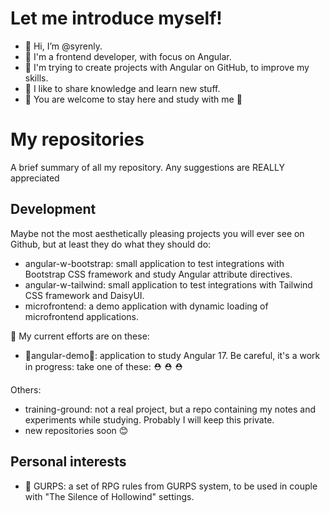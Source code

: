# Let me introduce myself!

- 👋 Hi, I’m @syrenly.
- 🌸 I'm a frontend developer, with focus on Angular.
- 🌱 I'm trying to create projects with Angular on GitHub, to improve my skills.
- 🥰 I like to share knowledge and learn new stuff.
- 🤗 You are welcome to stay here and study with me 🤗

# My repositories

A brief summary of all my repository. Any suggestions are REALLY appreciated 

## Development

 Maybe not the most aesthetically pleasing projects you will ever see on Github, but at least they do what they should do:
 
- angular-w-bootstrap: small application to test integrations with Bootstrap CSS framework and study Angular attribute directives.
- angular-w-tailwind: small application to test integrations with Tailwind CSS framework and DaisyUI.
- microfrontend: a demo application with dynamic loading of microfrontend applications.

💪 My current efforts are on these:
- 🚧angular-demo🚧: application to study Angular 17. Be careful, it's a work in progress: take one of these: ⛑️ ⛑️ ⛑️

Others:

- training-ground: not a real project, but a repo containing my notes and experiments while studying. Probably I will keep this private.
- new repositories soon 😊

## Personal interests

- 🎲 GURPS: a set of RPG rules from GURPS system, to be used in couple with "The Silence of Hollowind" settings.
